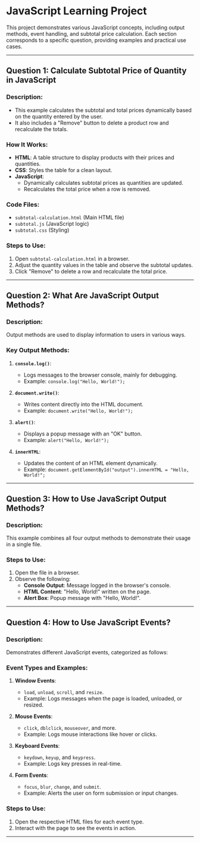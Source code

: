 # JavaScript Learning Project

This project demonstrates various JavaScript concepts, including output methods, event handling, and subtotal price calculation. Each section corresponds to a specific question, 
providing examples and practical use cases.

---

## **Question 1: Calculate Subtotal Price of Quantity in JavaScript**

### Description:
- This example calculates the subtotal and total prices dynamically based on the quantity entered by the user.
- It also includes a "Remove" button to delete a product row and recalculate the totals.

### How It Works:
- **HTML**: A table structure to display products with their prices and quantities.
- **CSS**: Styles the table for a clean layout.
- **JavaScript**: 
  - Dynamically calculates subtotal prices as quantities are updated.
  - Recalculates the total price when a row is removed.

### Code Files:
- `subtotal-calculation.html` (Main HTML file)
- `subtotal.js` (JavaScript logic)
- `subtotal.css` (Styling)

### Steps to Use:
1. Open `subtotal-calculation.html` in a browser.
2. Adjust the quantity values in the table and observe the subtotal updates.
3. Click "Remove" to delete a row and recalculate the total price.

---

## **Question 2: What Are JavaScript Output Methods?**

### Description:
Output methods are used to display information to users in various ways.

### Key Output Methods:
1. **`console.log()`**:
   - Logs messages to the browser console, mainly for debugging.
   - Example: `console.log("Hello, World!");`

2. **`document.write()`**:
   - Writes content directly into the HTML document.
   - Example: `document.write("Hello, World!");`

3. **`alert()`**:
   - Displays a popup message with an "OK" button.
   - Example: `alert("Hello, World!");`

4. **`innerHTML`**:
   - Updates the content of an HTML element dynamically.
   - Example: `document.getElementById("output").innerHTML = "Hello, World!";`



---

## **Question 3: How to Use JavaScript Output Methods?**

### Description:
This example combines all four output methods to demonstrate their usage in a single file.


### Steps to Use:
1. Open the file in a browser.
2. Observe the following:
   - **Console Output**: Message logged in the browser's console.
   - **HTML Content**: "Hello, World!" written on the page.
   - **Alert Box**: Popup message with "Hello, World!".

---

## **Question 4: How to Use JavaScript Events?**

### Description:
Demonstrates different JavaScript events, categorized as follows:

### Event Types and Examples:
1. **Window Events**:
   - `load`, `unload`, `scroll`, and `resize`.
   - Example: Logs messages when the page is loaded, unloaded, or resized.

2. **Mouse Events**:
   - `click`, `dblclick`, `mouseover`, and more.
   - Example: Logs mouse interactions like hover or clicks.

3. **Keyboard Events**:
   - `keydown`, `keyup`, and `keypress`.
   - Example: Logs key presses in real-time.

4. **Form Events**:
   - `focus`, `blur`, `change`, and `submit`.
   - Example: Alerts the user on form submission or input changes.

### Steps to Use:
1. Open the respective HTML files for each event type.
2. Interact with the page to see the events in action.

---
